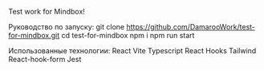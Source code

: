 Test work for Mindbox!

Руководство по запуску:
git clone https://github.com/DamarooWork/test-for-mindbox.git
cd test-for-mindbox
npm i
npm run start

Использованные технологии:
React
Vite
Typescript
React Hooks
Tailwind
React-hook-form
Jest
